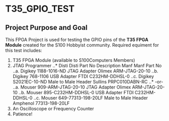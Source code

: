 # T35_GPIO_TEST
## Project Purpose and Goal
This FPGA Project is used for testing the GPIO pins of the **T35 FPGA Module** created for the S100 Hobbyist community.
Required equiment for this test includes:
1. T35 FPGA Module (available to S100Computers Members)
2. JTAG Programmer
..*  Disti      Disti Part No       Description         Manf        Manf Part No
..a. Digikey	1188-1016-ND	    JTAG Adapter	    Olimex	    ARM-JTAG-20-10
..b. Digikey	768-1106	        USB Adapter	        FTDI	    C232HM-DDHSL-0
..c. Digikey	S2021EC-10-ND	    Male to Male Header	Sullins	    PRPC010DABN-RC
..* -or-
..a. Mouser	    909-ARM-JTAG-20-10	JTAG Adapter	    Olimex	    ARM-JTAG-20-10
..b. Mouser	    895-C232HM-DDHSL-0	USB Adapter	        FTDI	    C232HM-DDHSL-0
..c. Mouser	    649-77313-198-20LF	Male to Male Header	Amphenol	77313-198-20LF
3. An Oscilloscope or Frequency Counter
4. Patience!
